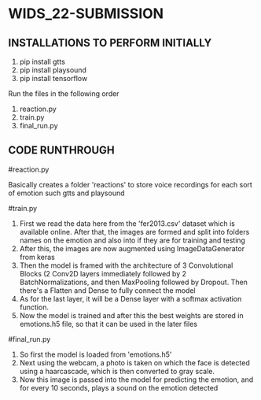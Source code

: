# WIDS_22-SUBMISSION

## INSTALLATIONS TO PERFORM INITIALLY

1) pip install gtts
2) pip install playsound
3) pip install tensorflow

Run the files in the following order
1) reaction.py
2) train.py
3) final_run.py

## CODE RUNTHROUGH

#reaction.py

Basically creates a folder 'reactions' to store voice recordings for each sort of emotion such gtts and playsound

#train.py

1) First we read the data here from the 'fer2013.csv' dataset which is available online. After that, the images are formed and split into folders names on the emotion and also into if they are for training and testing
2) After this, the images are now augmented using ImageDataGenerator from keras
3) Then the model is framed with the architecture of 3 Convolutional Blocks (2 Conv2D layers immediately followed by 2 BatchNormalizations, and then MaxPooling followed by Dropout. Then there's a Flatten and Dense to fully connect the model
4) As for the last layer, it will be a Dense layer with a softmax activation function.
5) Now the model is trained and after this the best weights are stored in emotions.h5 file, so that it can be used in the later files

#final_run.py

1) So first the model is loaded from 'emotions.h5'
2) Next using the webcam, a photo is taken on which the face is detected using a haarcascade, which is then converted to gray scale.
3) Now this image is passed into the model for predicting the emotion, and for every 10 seconds, plays a sound on the emotion detected


